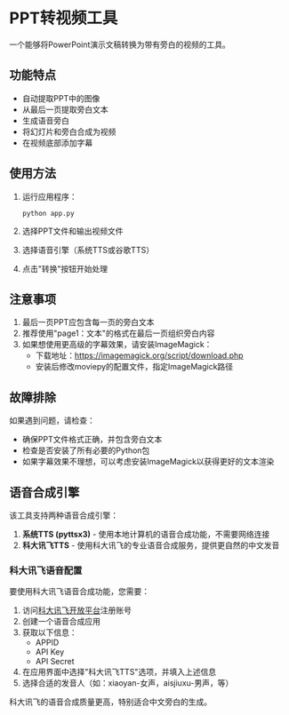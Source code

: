 # PPT转视频工具

一个能够将PowerPoint演示文稿转换为带有旁白的视频的工具。

## 功能特点

- 自动提取PPT中的图像
- 从最后一页提取旁白文本
- 生成语音旁白
- 将幻灯片和旁白合成为视频
- 在视频底部添加字幕

## 使用方法

1. 运行应用程序：
   ```
   python app.py
   ```

2. 选择PPT文件和输出视频文件
3. 选择语音引擎（系统TTS或谷歌TTS）
4. 点击"转换"按钮开始处理

## 注意事项

1. 最后一页PPT应包含每一页的旁白文本
2. 推荐使用"page1：文本"的格式在最后一页组织旁白内容
3. 如果想使用更高级的字幕效果，请安装ImageMagick：
   - 下载地址：https://imagemagick.org/script/download.php
   - 安装后修改moviepy的配置文件，指定ImageMagick路径

## 故障排除

如果遇到问题，请检查：
- 确保PPT文件格式正确，并包含旁白文本
- 检查是否安装了所有必要的Python包
- 如果字幕效果不理想，可以考虑安装ImageMagick以获得更好的文本渲染

## 语音合成引擎

该工具支持两种语音合成引擎：

1. **系统TTS (pyttsx3)** - 使用本地计算机的语音合成功能，不需要网络连接
2. **科大讯飞TTS** - 使用科大讯飞的专业语音合成服务，提供更自然的中文发音

### 科大讯飞语音配置

要使用科大讯飞语音合成功能，您需要：

1. 访问[科大讯飞开放平台](https://www.xfyun.cn/)注册账号
2. 创建一个语音合成应用
3. 获取以下信息：
   - APPID
   - API Key
   - API Secret
4. 在应用界面中选择"科大讯飞TTS"选项，并填入上述信息
5. 选择合适的发音人（如：xiaoyan-女声，aisjiuxu-男声，等）

科大讯飞的语音合成质量更高，特别适合中文旁白的生成。
